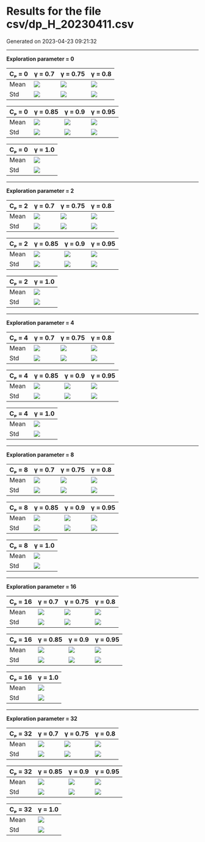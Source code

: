 # Results for the file csv/dp_H_20230411.csv 

Generated on 2023-04-23 09:21:32

---

**Exploration parameter = 0**

| Cₚ = 0| γ = 0.7 | γ = 0.75 | γ = 0.8 | 
| --- | --- | --- | --- | 
| Mean | ![](fig/dp_H/mean_g_0.7_cp_0.png) | ![](fig/dp_H/mean_g_0.75_cp_0.png) | ![](fig/dp_H/mean_g_0.8_cp_0.png) | 
| Std | ![](fig/dp_H/std_g_0.7_cp_0.png) | ![](fig/dp_H/std_g_0.75_cp_0.png) | ![](fig/dp_H/std_g_0.8_cp_0.png) | 

| Cₚ = 0| γ = 0.85 | γ = 0.9 | γ = 0.95 | 
| --- | --- | --- | --- | 
| Mean | ![](fig/dp_H/mean_g_0.85_cp_0.png) | ![](fig/dp_H/mean_g_0.9_cp_0.png) | ![](fig/dp_H/mean_g_0.95_cp_0.png) | 
| Std | ![](fig/dp_H/std_g_0.85_cp_0.png) | ![](fig/dp_H/std_g_0.9_cp_0.png) | ![](fig/dp_H/std_g_0.95_cp_0.png) | 

| Cₚ = 0| γ = 1.0 | 
| --- | --- | 
| Mean | ![](fig/dp_H/mean_g_1.0_cp_0.png) | 
| Std | ![](fig/dp_H/std_g_1.0_cp_0.png) | 

---

**Exploration parameter = 2**

| Cₚ = 2| γ = 0.7 | γ = 0.75 | γ = 0.8 | 
| --- | --- | --- | --- | 
| Mean | ![](fig/dp_H/mean_g_0.7_cp_2.png) | ![](fig/dp_H/mean_g_0.75_cp_2.png) | ![](fig/dp_H/mean_g_0.8_cp_2.png) | 
| Std | ![](fig/dp_H/std_g_0.7_cp_2.png) | ![](fig/dp_H/std_g_0.75_cp_2.png) | ![](fig/dp_H/std_g_0.8_cp_2.png) | 

| Cₚ = 2| γ = 0.85 | γ = 0.9 | γ = 0.95 | 
| --- | --- | --- | --- | 
| Mean | ![](fig/dp_H/mean_g_0.85_cp_2.png) | ![](fig/dp_H/mean_g_0.9_cp_2.png) | ![](fig/dp_H/mean_g_0.95_cp_2.png) | 
| Std | ![](fig/dp_H/std_g_0.85_cp_2.png) | ![](fig/dp_H/std_g_0.9_cp_2.png) | ![](fig/dp_H/std_g_0.95_cp_2.png) | 

| Cₚ = 2| γ = 1.0 | 
| --- | --- | 
| Mean | ![](fig/dp_H/mean_g_1.0_cp_2.png) | 
| Std | ![](fig/dp_H/std_g_1.0_cp_2.png) | 

---

**Exploration parameter = 4**

| Cₚ = 4| γ = 0.7 | γ = 0.75 | γ = 0.8 | 
| --- | --- | --- | --- | 
| Mean | ![](fig/dp_H/mean_g_0.7_cp_4.png) | ![](fig/dp_H/mean_g_0.75_cp_4.png) | ![](fig/dp_H/mean_g_0.8_cp_4.png) | 
| Std | ![](fig/dp_H/std_g_0.7_cp_4.png) | ![](fig/dp_H/std_g_0.75_cp_4.png) | ![](fig/dp_H/std_g_0.8_cp_4.png) | 

| Cₚ = 4| γ = 0.85 | γ = 0.9 | γ = 0.95 | 
| --- | --- | --- | --- | 
| Mean | ![](fig/dp_H/mean_g_0.85_cp_4.png) | ![](fig/dp_H/mean_g_0.9_cp_4.png) | ![](fig/dp_H/mean_g_0.95_cp_4.png) | 
| Std | ![](fig/dp_H/std_g_0.85_cp_4.png) | ![](fig/dp_H/std_g_0.9_cp_4.png) | ![](fig/dp_H/std_g_0.95_cp_4.png) | 

| Cₚ = 4| γ = 1.0 | 
| --- | --- | 
| Mean | ![](fig/dp_H/mean_g_1.0_cp_4.png) | 
| Std | ![](fig/dp_H/std_g_1.0_cp_4.png) | 

---

**Exploration parameter = 8**

| Cₚ = 8| γ = 0.7 | γ = 0.75 | γ = 0.8 | 
| --- | --- | --- | --- | 
| Mean | ![](fig/dp_H/mean_g_0.7_cp_8.png) | ![](fig/dp_H/mean_g_0.75_cp_8.png) | ![](fig/dp_H/mean_g_0.8_cp_8.png) | 
| Std | ![](fig/dp_H/std_g_0.7_cp_8.png) | ![](fig/dp_H/std_g_0.75_cp_8.png) | ![](fig/dp_H/std_g_0.8_cp_8.png) | 

| Cₚ = 8| γ = 0.85 | γ = 0.9 | γ = 0.95 | 
| --- | --- | --- | --- | 
| Mean | ![](fig/dp_H/mean_g_0.85_cp_8.png) | ![](fig/dp_H/mean_g_0.9_cp_8.png) | ![](fig/dp_H/mean_g_0.95_cp_8.png) | 
| Std | ![](fig/dp_H/std_g_0.85_cp_8.png) | ![](fig/dp_H/std_g_0.9_cp_8.png) | ![](fig/dp_H/std_g_0.95_cp_8.png) | 

| Cₚ = 8| γ = 1.0 | 
| --- | --- | 
| Mean | ![](fig/dp_H/mean_g_1.0_cp_8.png) | 
| Std | ![](fig/dp_H/std_g_1.0_cp_8.png) | 

---

**Exploration parameter = 16**

| Cₚ = 16| γ = 0.7 | γ = 0.75 | γ = 0.8 | 
| --- | --- | --- | --- | 
| Mean | ![](fig/dp_H/mean_g_0.7_cp_16.png) | ![](fig/dp_H/mean_g_0.75_cp_16.png) | ![](fig/dp_H/mean_g_0.8_cp_16.png) | 
| Std | ![](fig/dp_H/std_g_0.7_cp_16.png) | ![](fig/dp_H/std_g_0.75_cp_16.png) | ![](fig/dp_H/std_g_0.8_cp_16.png) | 

| Cₚ = 16| γ = 0.85 | γ = 0.9 | γ = 0.95 | 
| --- | --- | --- | --- | 
| Mean | ![](fig/dp_H/mean_g_0.85_cp_16.png) | ![](fig/dp_H/mean_g_0.9_cp_16.png) | ![](fig/dp_H/mean_g_0.95_cp_16.png) | 
| Std | ![](fig/dp_H/std_g_0.85_cp_16.png) | ![](fig/dp_H/std_g_0.9_cp_16.png) | ![](fig/dp_H/std_g_0.95_cp_16.png) | 

| Cₚ = 16| γ = 1.0 | 
| --- | --- | 
| Mean | ![](fig/dp_H/mean_g_1.0_cp_16.png) | 
| Std | ![](fig/dp_H/std_g_1.0_cp_16.png) | 

---

**Exploration parameter = 32**

| Cₚ = 32| γ = 0.7 | γ = 0.75 | γ = 0.8 | 
| --- | --- | --- | --- | 
| Mean | ![](fig/dp_H/mean_g_0.7_cp_32.png) | ![](fig/dp_H/mean_g_0.75_cp_32.png) | ![](fig/dp_H/mean_g_0.8_cp_32.png) | 
| Std | ![](fig/dp_H/std_g_0.7_cp_32.png) | ![](fig/dp_H/std_g_0.75_cp_32.png) | ![](fig/dp_H/std_g_0.8_cp_32.png) | 

| Cₚ = 32| γ = 0.85 | γ = 0.9 | γ = 0.95 | 
| --- | --- | --- | --- | 
| Mean | ![](fig/dp_H/mean_g_0.85_cp_32.png) | ![](fig/dp_H/mean_g_0.9_cp_32.png) | ![](fig/dp_H/mean_g_0.95_cp_32.png) | 
| Std | ![](fig/dp_H/std_g_0.85_cp_32.png) | ![](fig/dp_H/std_g_0.9_cp_32.png) | ![](fig/dp_H/std_g_0.95_cp_32.png) | 

| Cₚ = 32| γ = 1.0 | 
| --- | --- | 
| Mean | ![](fig/dp_H/mean_g_1.0_cp_32.png) | 
| Std | ![](fig/dp_H/std_g_1.0_cp_32.png) | 

